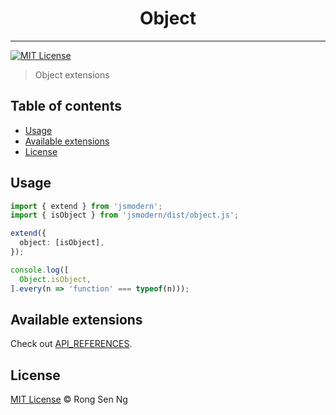 <div align="center" style="text-align: center;">
  <h1 style="border-bottom: none;">Object</h1>

  <p></p>
</div>

<hr />

[![MIT License][mit-license-badge]][mit-license-url]

> Object extensions

## Table of contents <!-- omit in toc -->

- [Usage](#usage)
- [Available extensions](#available-extensions)
- [License](#license)

## Usage

```ts
import { extend } from 'jsmodern';
import { isObject } from 'jsmodern/dist/object.js';

extend({
  object: [isObject],
});

console.log([
  Object.isObject,
].every(n => 'function' === typeof(n)));
```

## Available extensions

Check out [API_REFERENCES].

## License

[MIT License](http://motss.mit-license.org/) © Rong Sen Ng

<!-- References -->
[API_REFERENCES]: /src/object/API_REFERENCE.md

<!-- MDN -->
[array-mdn-url]: https://developer.mozilla.org/en-US/docs/Web/JavaScript/Reference/Global_Objects/Array
[boolean-mdn-url]: https://developer.mozilla.org/en-US/docs/Web/JavaScript/Reference/Global_Objects/Boolean
[function-mdn-url]: https://developer.mozilla.org/en-US/docs/Web/JavaScript/Reference/Global_Objects/Function
[map-mdn-url]: https://developer.mozilla.org/en-US/docs/Web/JavaScript/Reference/Global_Objects/Map
[number-mdn-url]: https://developer.mozilla.org/en-US/docs/Web/JavaScript/Reference/Global_Objects/Number
[object-mdn-url]: https://developer.mozilla.org/en-US/docs/Web/JavaScript/Reference/Global_Objects/Object
[promise-mdn-url]: https://developer.mozilla.org/en-US/docs/Web/JavaScript/Reference/Global_Objects/Promise
[regexp-mdn-url]: https://developer.mozilla.org/en-US/docs/Web/JavaScript/Reference/Global_Objects/RegExp
[set-mdn-url]: https://developer.mozilla.org/en-US/docs/Web/JavaScript/Reference/Global_Objects/Set
[string-mdn-url]: https://developer.mozilla.org/en-US/docs/Web/JavaScript/Reference/Global_Objects/String
[void-mdn-url]: https://developer.mozilla.org/en-US/docs/Web/JavaScript/Reference/Operators/void
[error-mdn-url]: https://developer.mozilla.org/en-US/docs/Web/JavaScript/Reference/Global_Objects/Error

<!-- Badges -->
[mit-license-badge]: https://flat.badgen.net/badge/license/MIT/blue

<!-- Links -->
[mit-license-url]: https://github.com/motss/deno_mod/blob/master/LICENSE
